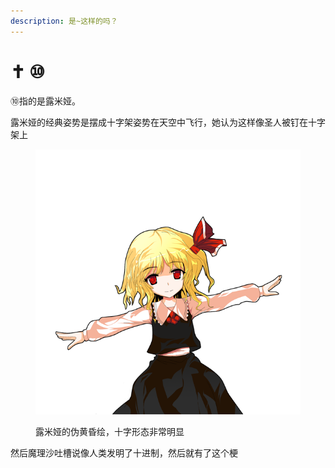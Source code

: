 ```yaml
---
description: 是~这样的吗？
---
```


# ✝ ⑩

⑩指的是露米娅。

露米娅的经典姿势是摆成十字架姿势在天空中飞行，她认为这样像圣人被钉在十字架上

<figure><img src="../.gitbook/assets/ルーミア_通常.png" alt=""><figcaption><p>露米娅的伪黄昏绘，十字形态非常明显</p></figcaption></figure>

然后魔理沙吐槽说像人类发明了十进制，然后就有了这个梗
